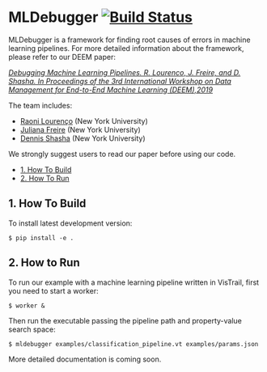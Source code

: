 # MLDebugger [![Build Status](https://travis-ci.com/raonilourenco/MLDebugger.svg?branch=master)](https://travis-ci.com/raonilourenco/MLDebugger)

MLDebugger is a framework for finding root causes of errors in machine learning pipelines. For more detailed information about the framework, please refer to our DEEM paper:

[*Debugging Machine Learning Pipelines. R. Lourenco, J. Freire, and D. Shasha. In Proceedings of the 3rd International Workshop on Data Management for End-to-End Machine Learning (DEEM),2019*](https://arxiv.org/abs/2002.04640)


The team includes:

* [Raoni Lourenço][rl] (New York University)
* [Juliana Freire][jf] (New York University)
* [Dennis Shasha][ds] (New York University)

[rl]: https://engineering.nyu.edu/raoni-lourenco
[jf]: http://vgc.poly.edu/~juliana/
[ds]: http://cs.nyu.edu/shasha/
We strongly suggest users to read our paper before using our code.


* [1. How To Build](#4-how-to-build)
* [2. How To Run](#5-how-to-run)

## 1. How To Build

To install latest development version:

    $ pip install -e .
    
## 2. How to Run

To run our example with a machine learning pipeline written in VisTrail, first you need to start a worker:

    $ worker &

Then run the executable passing the pipeline path and property-value search space:

    $ mldebugger examples/classification_pipeline.vt examples/params.json

More detailed documentation is coming soon.
